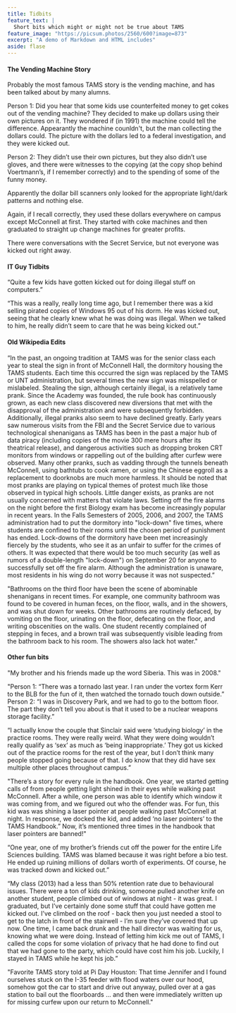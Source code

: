 ```yaml
---
title: Tidbits
feature_text: |
  Short bits which might or might not be true about TAMS
feature_image: "https://picsum.photos/2560/600?image=873"
excerpt: "A demo of Markdown and HTML includes"
aside: flase
---
```


#### The Vending Machine Story

Probably the most famous TAMS story is the vending machine, and has been talked about by many alumns. 

Person 1: Did you hear that some kids use counterfeited money to get cokes out of the vending machine? They decided to make up dollars using their own pictures on it. They wondered if (in 1991) the machine could tell the difference. Appearantly the machine counldn't, but the man collecting the dollars could. The picture with the dollars led to a federal investigation, and they were kicked out.

Person 2: They didn’t use their own pictures, but they also didn’t use gloves, and there were witnesses to the copying (at the copy shop behind Voertmann’s, if I remember correctly) and to the spending of some of the funny money. 
 
Apparently the dollar bill scanners only looked for the appropriate light/dark patterns and nothing else. 
 
Again, if I recall correctly, they used these dollars everywhere on campus except McConnell at first. They started with coke machines and then graduated to straight up change machines for greater profits. 
 
There were conversations with the Secret Service, but not everyone was kicked out right away.

#### IT Guy Tidbits

“Quite a few kids have gotten kicked out for doing illegal stuff on computers.”

“This was a really, really long time ago, but I remember there was a kid selling pirated copies of Windows 95 out of his dorm. He was kicked out, seeing that he clearly knew what he was doing was illegal. When we talked to him, he really didn’t seem to care that he was being kicked out.”

#### Old Wikipedia Edits

“In the past, an ongoing tradition at TAMS was for the senior class each year to steal the sign in front of McConnell Hall, the dormitory housing the TAMS students. Each time this occurred the sign was replaced by the TAMS or UNT administration, but several times the new sign was misspelled or mislabeled.
Stealing the sign, although certainly illegal, is a relatively tame prank. Since the Academy was founded, the rule book has continuously grown, as each new class discovered new diversions that met with the disapproval of the administration and were subsequently forbidden. Additionally, illegal pranks also seem to have declined greatly. Early years saw numerous visits from the FBI and the Secret Service due to various technological shenanigans as TAMS has been in the past a major hub of data piracy (including copies of the movie 300 mere hours after its theatrical release), and dangerous activities such as dropping broken CRT monitors from windows or rappelling out of the building after curfew were observed. Many other pranks, such as vadding through the tunnels beneath McConnell, using bathtubs to cook ramen, or using the Chinese eggroll as a replacement to doorknobs are much more harmless.
It should be noted that most pranks are playing on typical themes of protest much like those observed in typical high schools. Little danger exists, as pranks are not usually concerned with matters that violate laws.
Setting off the fire alarms on the night before the first Biology exam has become increasingly popular in recent years. In the Falls Semesters of 2005, 2006, and 2007, the TAMS administration had to put the dormitory into "lock-down" five times, where students are confined to their rooms until the chosen period of punishment has ended. Lock-downs of the dormitory have been met increasingly fiercely by the students, who see it as an unfair to suffer for the crimes of others. It was expected that there would be too much security (as well as rumors of a double-length "lock-down") on September 20 for anyone to successfully set off the fire alarm. Although the administration is unaware, most residents in his wing do not worry because it was not suspected.”

 "Bathrooms on the third floor have been the scene of abominable shenanigans in recent times. For example, one community bathroom was found to be covered in human feces, on the floor, walls, and in the showers, and was shut down for weeks. Other bathrooms are routinely defaced, by vomiting on the floor, urinating on the floor, defecating on the floor, and writing obscenities on the walls. One student recently complained of stepping in feces, and a brown trail was subsequently visible leading from the bathroom back to his room. The showers also lack hot water."

#### Other fun bits

"My brother and his friends made up the word Siberia. This was in 2008."

"Person 1: “There was a tornado last year. I ran under the vortex form Kerr to the BLB for the fun of it, then watched the tornado touch down outside.” Person 2: “I was in Discovery Park, and we had to go to the bottom floor. The part they don’t tell you about is that it used to be a nuclear weapons storage facility.”

“I actually know the couple that Sinclair said were ‘studying biology’ in the practice rooms. They were really weird. What they were doing wouldn’t really qualify as ‘sex’ as much as ‘being inappropriate.’ They got us kicked out of the practice rooms for the rest of the year, but I don’t think many people stopped going because of that. I do know that they did have sex multiple other places throughout campus.”

"There’s a story for every rule in the handbook. One year, we started getting calls of from people getting light shined in their eyes while walking past McConnell. After a while, one person was able to identify which window it was coming from, and we figured out who the offender was. For fun, this kid was was shining a laser pointer at people walking past McConnell at night. In response, we docked the kid, and added ‘no laser pointers’ to the TAMS Handbook.” Now, it’s mentioned three times in the handbook that laser pointers are banned!"
 
“One year, one of my brother’s friends cut off the power for the entire Life Sciences building. TAMS was blamed because it was right before a bio test. He ended up ruining millions of dollars worth of experiments. Of course, he was tracked down and kicked out.”

 “My class (2013) had a less than 50% retention rate due to behavioural issues. There were a ton of kids drinking, someone pulled another knife on another student, people climbed out of windows at night - it was great. I graduated, but I’ve certainly done some stuff that could have gotten me kicked out. I’ve climbed on the roof - back then you just needed a stool to get to the latch in front of the stairwell - I’m sure they’ve covered that up now. One time, I came back drunk and the hall director was waiting for us, knowing what we were doing. Instead of letting him kick me out of TAMS, I called the cops for some violation of privacy that he had done to find out that we had gone to the party, which could have cost him his job. Luckily, I stayed in TAMS while he kept his job.”

"Favorite TAMS story told at Pi Day Houston: That time Jennifer and I found ourselves stuck on the I-35 feeder with flood waters over our hood, somehow got the car to start and drive out anyway, pulled over at a gas station to bail out the floorboards ... and then were immediately written up for missing curfew upon our return to McConnell."
